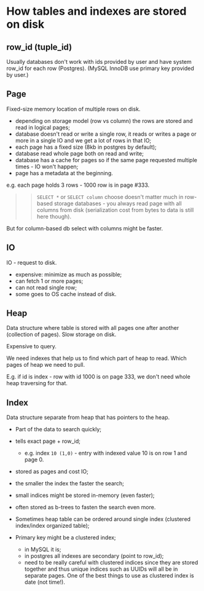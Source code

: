 # How tables and indexes are stored on disk

## row_id (tuple_id)

Usually databases don't work with ids provided by user and have system row_id for each row (Postgres). (MySQL InnoDB use primary key provided by user.)

## Page

Fixed-size memory location of multiple rows on disk.

* depending on storage model (row vs column) the rows are stored and read in logical pages;
* database doesn't read or write a single row, it reads or writes a page or more in a single IO and we get a lot of rows in that IO;
* each page has a fixed size (8kb in postgres by default);
* database read whole page both on read and write;
* database has a cache for pages so if the same page requested multiple times - IO won't happen;
* page has a metadata at the beginning.

e.g. each page holds 3 rows - 1000 row is in page #333.

>> `SELECT *` or `SELECT column` choose doesn't matter much in row-based storage databases - you always read page with all columns from disk (serialization cost from bytes to data is still here though). 

But for column-based db select with columns might be faster.

## IO

IO - request to disk. 

* expensive: minimize as much as possible;
* can fetch 1 or more pages;
* can not read single row;
* some goes to OS cache instead of disk.

## Heap

Data structure where table is stored with all pages one after another (collection of pages). Slow storage on disk.

Expensive to query.

We need indexes that help us to find which part of heap to read. Which pages of heap we need to pull.

E.g. if id is index - row with id 1000 is on page 333, we don't need whole heap traversing for that.

## Index

Data structure separate from heap that has pointers to the heap.

* Part of the data to search quickly;
* tells exact page + row_id;
  * e.g. index `10 (1,0)` - entry with indexed value 10 is on row 1 and page 0.
* stored as pages and cost IO;
* the smaller the index the faster the search;
* small indices might be stored in-memory (even faster);
* often stored as b-trees to fasten the search even more.

* Sometimes heap table can be ordered around single index (clustered index/index organized table);
* Primary key might be a clustered index;
  * in MySQL it is;
  * in postgres all indexes are secondary (point to row_id);
  * need to be really careful with clustered indices since they are stored together and thus unique indices such as UUIDs will all be in separate pages. One of the best things to use as clustered index is date (not time!). 



